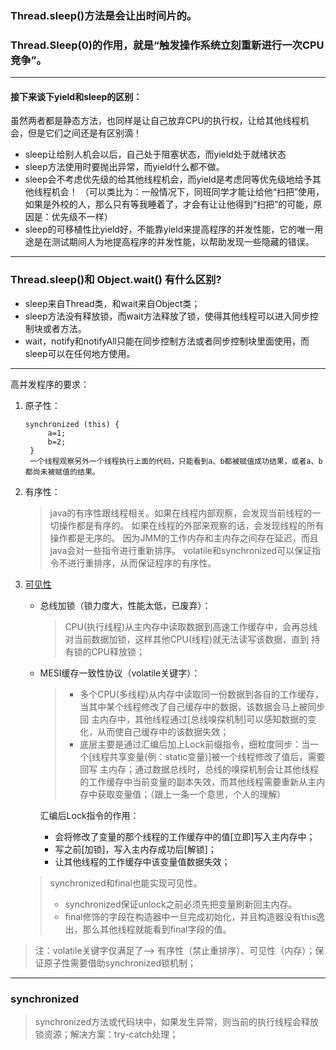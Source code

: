 ### Thread.sleep()方法是会让出时间片的。
### Thread.Sleep(0)的作用，就是“触发操作系统立刻重新进行一次CPU竞争”。
***
#### 接下来谈下yield和sleep的区别：
虽然两者都是静态方法，也同样是让自己放弃CPU的执行权，让给其他线程机会，但是它们之间还是有区别滴！
* sleep让给别人机会以后，自己处于阻塞状态，而yield处于就绪状态
* sleep方法使用时要抛出异常，而yield什么都不做。
* sleep会不考虑优先级的给其他线程机会，而yield是考虑同等优先级地给予其他线程机会！
（可以类比为：一般情况下，同班同学才能让给他“扫把”使用，如果是外校的人，那么只有等我睡着了，才会有让让他得到“扫把”的可能，原因是：优先级不一样）
* sleep的可移植性比yield好，不能靠yield来提高程序的并发性能，它的唯一用途是在测试期间人为地提高程序的并发性能，以帮助发现一些隐藏的错误。

***
### Thread.sleep()和 Object.wait() 有什么区别?
* sleep来自Thread类，和wait来自Object类；
* sleep方法没有释放锁，而wait方法释放了锁，使得其他线程可以进入同步控制块或者方法。
* wait，notify和notifyAll只能在同步控制方法或者同步控制块里面使用，而sleep可以在任何地方使用。

***
高并发程序的要求：
1. 原子性：
    ```
    synchronized (this) {
         a=1;
         b=2;
     }
     一个线程观察另外一个线程执行上面的代码，只能看到a、b都被赋值成功结果，或者a、b都尚未被赋值的结果。
    ```
2. 有序性：
    > java的有序性跟线程相关。如果在线程内部观察，会发现当前线程的一切操作都是有序的。
        如果在线程的外部来观察的话，会发现线程的所有操作都是无序的。
        因为JMM的工作内存和主内存之间存在延迟，而且java会对一些指令进行重新排序。
        volatile和synchronized可以保证指令不进行重排序，从而保证程序的有序性。
3. [可见性](https://share.weiyun.com/5ONfFpi)
    - 总线加锁（锁力度大，性能太低，已废弃）：
        > CPU(执行线程)从主内存中读取数据到高速工作缓存中，会再总线对当前数据加锁，这样其他CPU(线程)就无法读写该数据，直到
        持有锁的CPU释放锁；
    - MESI缓存一致性协议（volatile关键字）：
        > - 多个CPU(多线程)从内存中读取同一份数据到各自的工作缓存，当其中某个线程修改了自己缓存中的数据，该数据会马上被同步回
        主内存中，其他线程通过[总线嗅探机制]可以感知数据的变化，从而使自己缓存中的该数据失效；
        > - 底层主要是通过汇编后加上Lock前缀指令，细粒度同步：当一个[线程共享变量(例：static变量)]被一个线程修改了值后，需要回写
        主内存；通过数据总线时，总线的嗅探机制会让其他线程的工作缓存中当前变量的副本失效，而其他线程需要重新从主内存中获取变量值；（跟上一条一个意思，个人的理解）
        
        汇编后Lock指令的作用：
        - 会将修改了变量的那个线程的工作缓存中的值[立即]写入主内存中；
        - 写之前[加锁]，写入主内存成功后[解锁]；
        - 让其他线程的工作缓存中该变量值数据失效；

    > synchronized和final也能实现可见性。
    > - synchronized保证unlock之前必须先把变量刷新回主内存。
    > - final修饰的字段在构造器中一旦完成初始化，并且构造器没有this逸出，那么其他线程就能看到final字段的值。

> 注：volatile关键字仅满足了--> 有序性（禁止重排序）、可见性（内存）；保证原子性需要借助synchronized锁机制；
---
### synchronized
> synchronized方法或代码块中，如果发生异常，则当前的执行线程会释放锁资源；解决方案：try-catch处理；